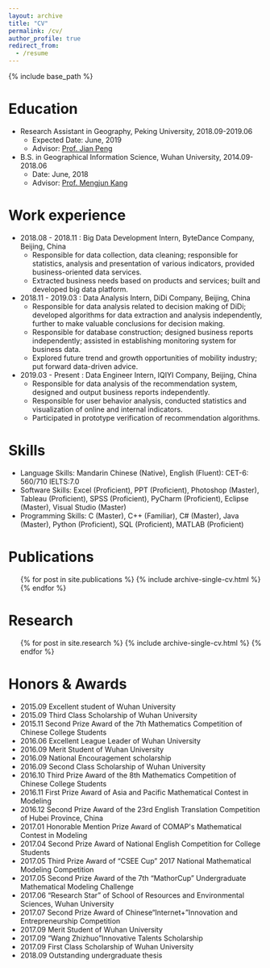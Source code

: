 ```yaml
---
layout: archive
title: "CV"
permalink: /cv/
author_profile: true
redirect_from:
  - /resume
---
```


{% include base_path %}

Education
======
* Research Assistant in Geography, Peking University, 2018.09-2019.06
  * Expected Date: June, 2019
  * Advisor: [Prof. Jian Peng](http://www.ues.pku.edu.cn/english/faculty/faculty1/lastname/p1/311932.htm)
* B.S. in Geographical Information Science, Wuhan University, 2014.09-2018.06
  * Date: June, 2018
  * Advisor: [Prof. Mengjun Kang](https://sres.whu.edu.cn/info/1139/8067.htm)

Work experience
======
* 2018.08 - 2018.11 :  Big Data Development Intern, ByteDance Company, Beijing, China
  * Responsible for data collection, data cleaning; responsible for statistics, analysis and presentation of various indicators, provided business-oriented data services.
  * Extracted business needs based on products and services; built and developed big data platform.
* 2018.11 - 2019.03 : Data Analysis Intern, DiDi Company, Beijing, China
  * Responsible for data analysis related to decision making of DiDi; developed algorithms for data extraction and analysis independently, further to make valuable conclusions for decision making.
  * Responsible for database construction; designed business reports independently; assisted in establishing monitoring system for business data.
  * Explored future trend and growth opportunities of mobility industry; put forward data-driven advice.
* 2019.03 - Present : Data Engineer Intern, IQIYI Company, Beijing, China
  * Responsible for data analysis of the recommendation system, designed and output business reports independently.
  * Responsible for user behavior analysis, conducted statistics and visualization of online and internal indicators.
  * Participated in prototype verification of recommendation algorithms.
  
Skills
======
* Language Skills: Mandarin Chinese (Native), English (Fluent): CET-6: 560/710 IELTS:7.0 
* Software Skills: Excel (Proficient), PPT (Proficient), Photoshop (Master), Tableau (Proficient), SPSS (Proficient), PyCharm (Proficient), Eclipse (Master), Visual Studio (Master)
* Programming Skills: C (Master), C++ (Familiar), C# (Master), Java (Master), Python (Proficient), SQL (Proficient), MATLAB (Proficient) 
 
Publications
======
  <ul>{% for post in site.publications %}
    {% include archive-single-cv.html %}
  {% endfor %}</ul>
  
Research
======
  <ul>{% for post in site.research %}
    {% include archive-single-cv.html %}
  {% endfor %}</ul>  
 
Honors & Awards
======
* 2015.09  Excellent student of Wuhan University
* 2015.09  Third Class Scholarship of Wuhan University
* 2015.11  Second Prize Award of the 7th Mathematics Competition of Chinese College Students
* 2016.06  Excellent League Leader of Wuhan University
* 2016.09  Merit Student of Wuhan University 
* 2016.09  National Encouragement scholarship
* 2016.09  Second Class Scholarship of Wuhan University
* 2016.10  Third Prize Award of the 8th Mathematics Competition of Chinese College Students
* 2016.11  First Prize Award of Asia and Pacific Mathematical Contest in Modeling
* 2016.12  Second Prize Award of the 23rd English Translation Competition of Hubei Province, China
* 2017.01  Honorable Mention Prize Award of COMAP's Mathematical Contest in Modeling
* 2017.04  Second Prize Award of National English Competition for College Students
* 2017.05  Third Prize Award of “CSEE Cup” 2017 National Mathematical Modeling Competition
* 2017.05  Second Prize Award of the 7th “MathorCup” Undergraduate Mathematical Modeling Challenge
* 2017.06 “Research Star” of School of Resources and Environmental Sciences, Wuhan University
* 2017.07  Second Prize Award of Chinese“Internet+”Innovation and Entrepreneurship Competition
* 2017.09  Merit Student of Wuhan University
* 2017.09 “Wang Zhizhuo”Innovative Talents Scholarship
* 2017.09  First Class Scholarship of Wuhan University
* 2018.09  Outstanding undergraduate thesis